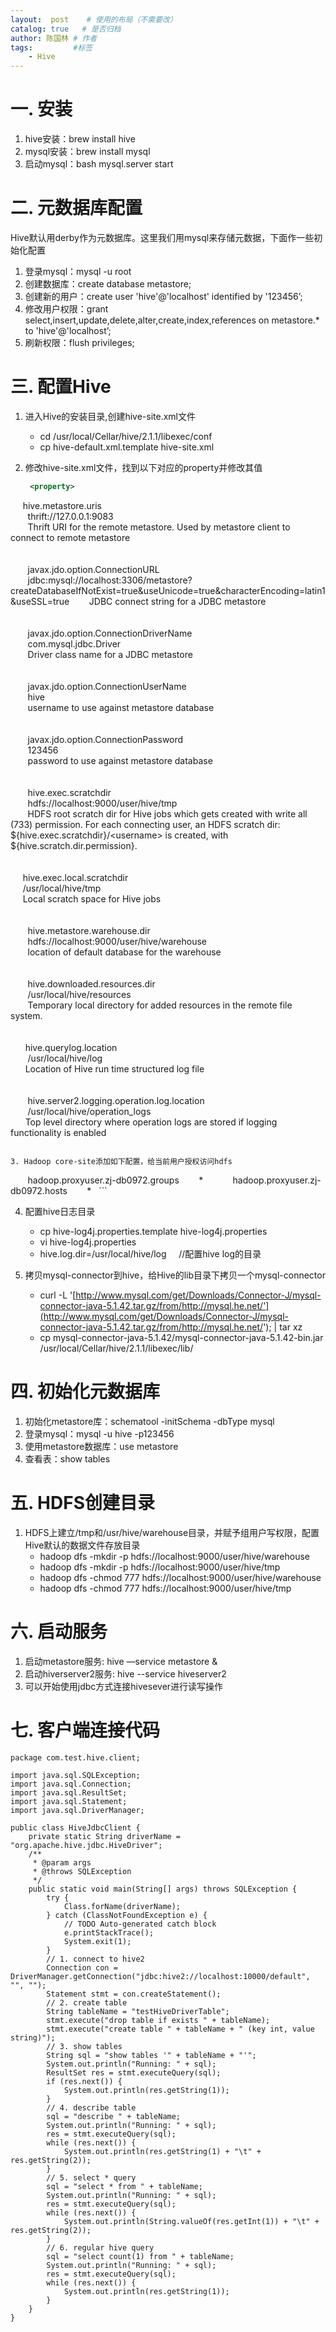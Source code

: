 ```yaml
---
layout:  post    # 使用的布局（不需要改）
catalog: true   # 是否归档
author: 陈国林 # 作者
tags:         #标签
    - Hive
---
```


# 一. 安装
1. hive安装：brew install hive
2. mysql安装：brew install mysql
3. 启动mysql：bash mysql.server start

# 二. 元数据库配置
Hive默认用derby作为元数据库。这里我们用mysql来存储元数据，下面作一些初始化配置
1. 登录mysql：mysql -u root
2. 创建数据库：create database metastore;
3. 创建新的用户：create user 'hive'@'localhost' identified by '123456’;
4. 修改用户权限：grant select,insert,update,delete,alter,create,index,references on metastore.* to 'hive'@'localhost’;
5. 刷新权限：flush privileges;

# 三. 配置Hive
1. 进入Hive的安装目录,创建hive-site.xml文件
   + cd /usr/local/Cellar/hive/2.1.1/libexec/conf
   + cp hive-default.xml.template hive-site.xml

2. 修改hive-site.xml文件，找到以下对应的property并修改其值

   ```xml
    <property>  
       <name>hive.metastore.uris</name>   
       <value>thrift://127.0.0.1:9083</value>  
       <description>Thrift URI for the remote metastore. Used by metastore client to connect to remote metastore </description>  
    </property>  
    <property>  
       <name>javax.jdo.option.ConnectionURL</name>  
       <value>jdbc:mysql://localhost:3306/metastore?  createDatabaseIfNotExist=true&amp;useUnicode=true&amp;characterEncoding=latin1&amp;useSSL=true</value>
       <description>JDBC connect string for a JDBC metastore</description>  
    </property>  
    <property>  
       <name>javax.jdo.option.ConnectionDriverName</name>  
       <value>com.mysql.jdbc.Driver</value>  
       <description>Driver class name for a JDBC metastore</description>  
    </property>  
    <property>  
       <name>javax.jdo.option.ConnectionUserName</name>  
       <value>hive</value>  
       <description>username to use against metastore database</description>  
    </property>  
    <property>  
       <name>javax.jdo.option.ConnectionPassword</name>  
       <value>123456</value>  
       <description>password to use against metastore database</description>  
    </property>  
    <property>  
       <name>hive.exec.scratchdir</name>  
       <value>hdfs://localhost:9000/user/hive/tmp</value>  
       <description>HDFS root scratch dir for Hive jobs which gets created with write all (733) permission. For each connecting user, an HDFS scratch dir: ${hive.exec.scratchdir}/&lt;username&gt; is created, with ${hive.scratch.dir.permission}.</description>  
    </property>  
    <property>  
       <name>hive.exec.local.scratchdir</name>  
       <value>/usr/local/hive/tmp</value>  
       <description>Local scratch space for Hive jobs</description>  
    </property>  
    <property>  
       <name>hive.metastore.warehouse.dir</name>  
       <value>hdfs://localhost:9000/user/hive/warehouse</value>  
       <description>location of default database for the warehouse</description>  
    </property>  
    <property>  
       <name>hive.downloaded.resources.dir</name>  
       <value>/usr/local/hive/resources</value>   
       <description>Temporary local directory for added resources in the remote file system.</description>  
    </property>  
    <property>  
       <name>hive.querylog.location</name>  
       <value>/usr/local/hive/log</value>  
       <description>Location of Hive run time structured log file</description>  
    </property>  
    <property>  
       <name>hive.server2.logging.operation.log.location</name>  
       <value>/usr/local/hive/operation_logs</value>  
       <description>Top level directory where operation logs are stored if logging functionality is enabled</description>  
    </property>  
   ```

3. Hadoop core-site添加如下配置，给当前用户授权访问hdfs  
   ```
   <property>
       <name>hadoop.proxyuser.zj-db0972.groups</name>
       <value>*</value>
   </property>
   <property>
       <name>hadoop.proxyuser.zj-db0972.hosts</name>
       <value>*</value>
   </property>
   ```

4. 配置hive日志目录  
   + cp hive-log4j.properties.template hive-log4j.properties
   + vi hive-log4j.properties
   + hive.log.dir=/usr/local/hive/log     //配置hive log的目录

5. 拷贝mysql-connector到hive，给Hive的lib目录下拷贝一个mysql-connector
   + curl -L '[http://www.mysql.com/get/Downloads/Connector-J/mysql-connector-java-5.1.42.tar.gz/from/http://mysql.he.net/'](http://www.mysql.com/get/Downloads/Connector-J/mysql-connector-java-5.1.42.tar.gz/from/http://mysql.he.net/'); | tar xz
   + cp mysql-connector-java-5.1.42/mysql-connector-java-5.1.42-bin.jar /usr/local/Cellar/hive/2.1.1/libexec/lib/

# 四. 初始化元数据库
1. 初始化metastore库：schematool -initSchema -dbType mysql
2. 登录mysql：mysql -u hive -p123456
3. 使用metastore数据库：use metastore
4. 查看表：show tables

# 五. HDFS创建目录
1. HDFS上建立/tmp和/usr/hive/warehouse目录，并赋予组用户写权限，配置Hive默认的数据文件存放目录
   + hadoop dfs -mkdir -p hdfs://localhost:9000/user/hive/warehouse
   + hadoop dfs -mkdir -p hdfs://localhost:9000/user/hive/tmp
   + hadoop dfs -chmod 777 hdfs://localhost:9000/user/hive/warehouse
   + hadoop dfs -chmod 777 hdfs://localhost:9000/user/hive/tmp

# 六. 启动服务
1. 启动metastore服务: hive —service metastore &
2. 启动hiverserver2服务: hive --service hiveserver2
3. 可以开始使用jdbc方式连接hivesever进行读写操作

# 七. 客户端连接代码
```
package com.test.hive.client;

import java.sql.SQLException;
import java.sql.Connection;
import java.sql.ResultSet;
import java.sql.Statement;
import java.sql.DriverManager;

public class HiveJdbcClient {
    private static String driverName = "org.apache.hive.jdbc.HiveDriver";
    /**
     * @param args
     * @throws SQLException
     */
    public static void main(String[] args) throws SQLException {
        try {
            Class.forName(driverName);
        } catch (ClassNotFoundException e) {
            // TODO Auto-generated catch block
            e.printStackTrace();
            System.exit(1);
        }
        // 1. connect to hive2
        Connection con = DriverManager.getConnection("jdbc:hive2://localhost:10000/default", "", "");
        Statement stmt = con.createStatement();
        // 2. create table
        String tableName = "testHiveDriverTable";
        stmt.execute("drop table if exists " + tableName);
        stmt.execute("create table " + tableName + " (key int, value string)");
        // 3. show tables
        String sql = "show tables '" + tableName + "'";
        System.out.println("Running: " + sql);
        ResultSet res = stmt.executeQuery(sql);
        if (res.next()) {
            System.out.println(res.getString(1));
        }
        // 4. describe table
        sql = "describe " + tableName;
        System.out.println("Running: " + sql);
        res = stmt.executeQuery(sql);
        while (res.next()) {
            System.out.println(res.getString(1) + "\t" + res.getString(2));
        }
        // 5. select * query
        sql = "select * from " + tableName;
        System.out.println("Running: " + sql);
        res = stmt.executeQuery(sql);
        while (res.next()) {
            System.out.println(String.valueOf(res.getInt(1)) + "\t" + res.getString(2));
        }
        // 6. regular hive query
        sql = "select count(1) from " + tableName;
        System.out.println("Running: " + sql);
        res = stmt.executeQuery(sql);
        while (res.next()) {
            System.out.println(res.getString(1));
        }
    }
}
```

